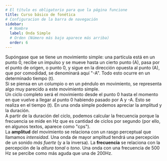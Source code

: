 ```yaml
---
# El título es obligatorio para que la página funcione
title: Curso básico de fonética
# Configuracion de la barra de navegación
sidebar:
  # Nombre
  label: Onda Simple
  # Orden (Número más bajo aparece más arriba)
  order: 6
---
```

Supóngase que se tiene un movimiento simple: una partícula está en un punto 0, recibe un impulso y se mueve hasta un cierto punto (A), pasa por el punto de origen, o punto 0, y sigue en la dirección opuesta al punto (A), que por comodidad, se denominará aquí "-A". Todo esto ocurre en un determinado tiempo (t).
<br>
Si se piensa en un columpio o en un péndulo en movimiento, se representa algo muy parecido a este movimiento simple.
<br>
Un ciclo completo será el movimiento desde el punto 0 hasta el momento en que vuelve a llegar al punto 0 habiendo pasado por A y -A. Esto se realiza en el tiempo (t).
En una onda simple podemos apreciar la amplitud y la duración.
<br>
A partir de la duración del ciclo, podemos calcular la frecuencia porque la frecuencia se mide en Hz que es cantidad de ciclos por segundo (por ello, en algunos textos, aparece como "cps").
<br>
La **amplitud** del movimiento se relaciona con un rasgo perceptual que llamamos *intensidad*. Una onda de mayor amplitud tendrá una percepción de un sonido *más fuerte* (y a la inversa).
La **frecuencia** se relaciona con la percepción de la *altura tonal* o *tono*. Una onda con una frecuencia de 500 Hz se percibe como más aguda que una de 200Hz.
